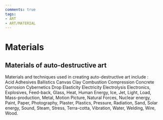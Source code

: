 ```yaml
---
comments: true
tags:
- ART
- ART/MATERIAL
---
```


# Materials

## Materials of auto-destructive art
Materials and techniques used in creating auto-destructive art include :
Acid
Adhesives
Ballistics
Canvas
Clay
Combustion
Compression
Concrete
Corrosion
Cybernetics
Drop
Elasticity
Electricity
Electrolysis
Electronics,
Explosives, 
Feed-back,
Glass,
Heat,
Human Energy,
Ice,
Jet,
Light,
Load,
Mass-production, Metal,
Motion Picture,
Natural Forces,
Nuclear energy,
Paint,
Paper,
Photography, Plaster,
Plastics,
Pressure,
Radiation,
Sand,
Solar energy,
Sound,
Steam,
Stress, Terra-cotta,
Vibration,
Water,
Welding,
Wire,
Wood.